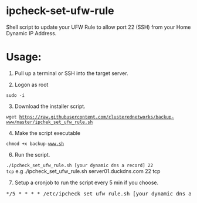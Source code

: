 # ipcheck-set-ufw-rule
Shell script to update your UFW Rule to allow port 22 (SSH) from your Home Dynamic IP Address.

# Usage:

1. Pull up a terminal or SSH into the target server.

2. Logon as root

<code>sudo -i</code>

3. Download the installer script.

<code>wget https://raw.githubusercontent.com/clusterednetworks/backup-www/master/ipchek_set_ufw_rule.sh</code>

4. Make the script executable

<code>chmod +x backup-www.sh</code>

6. Run the script.

<code>./ipcheck_set_ufw_rule.sh [your dynamic dns a record] 22 tcp</code>
e.g ./ipcheck_set_ufw_rule.sh server01.duckdns.com 22 tcp

7. Setup a cronjob to run the script every 5 min if you choose.
<pre>
*/5 * * * * /etc/ipcheck_set_ufw_rule.sh [your dynamic dns a record] >/dev/null 2>&1
</pre>

